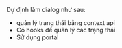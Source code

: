 Dự định làm dialog như sau:

- quản lý trạng thái bằng context api
- Có hooks để quản lý các trạng thái
- Sử dụng portal
